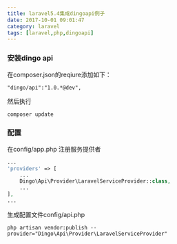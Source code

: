 ```yaml
---
title: laravel5.4集成dingoapi例子
date: 2017-10-01 09:01:47
category: laravel
tags: [laravel,php,dingoapi]
---
```

### 安装dingo api
 在composer.json的reqiure添加如下：
```shell
"dingo/api":"1.0.*@dev",
```
然后执行
```shell
composer update
```
### 配置
在config/app.php 注册服务提供者
```php
...
'providers' => [
    ...
    Dingo\Api\Provider\LaravelServiceProvider::class,
    ...
],
...
```

生成配置文件config/api.php

```shell
php artisan vendor:publish --provider="Dingo\Api\Provider\LaravelServiceProvider"
```
